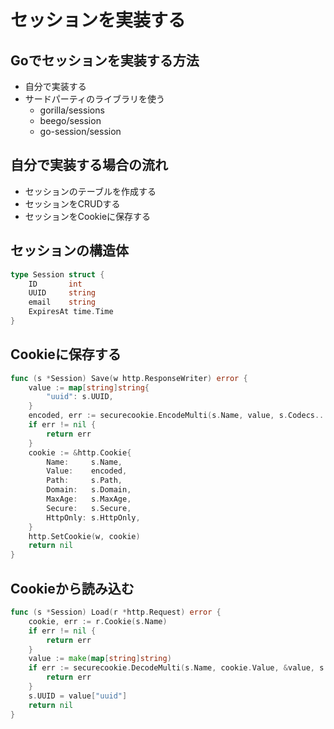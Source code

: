 # セッションを実装する

## Goでセッションを実装する方法
- 自分で実装する
- サードパーティのライブラリを使う
    - gorilla/sessions
    - beego/session
    - go-session/session

## 自分で実装する場合の流れ
- セッションのテーブルを作成する
- セッションをCRUDする
- セッションをCookieに保存する

## セッションの構造体
```go
type Session struct {
    ID       int
    UUID     string
    email    string
    ExpiresAt time.Time
}
```

## Cookieに保存する
```go
func (s *Session) Save(w http.ResponseWriter) error {
    value := map[string]string{
        "uuid": s.UUID,
    }
    encoded, err := securecookie.EncodeMulti(s.Name, value, s.Codecs...)
    if err != nil {
        return err
    }
    cookie := &http.Cookie{
        Name:     s.Name,
        Value:    encoded,
        Path:     s.Path,
        Domain:   s.Domain,
        MaxAge:   s.MaxAge,
        Secure:   s.Secure,
        HttpOnly: s.HttpOnly,
    }
    http.SetCookie(w, cookie)
    return nil
}
```

## Cookieから読み込む
```go
func (s *Session) Load(r *http.Request) error {
    cookie, err := r.Cookie(s.Name)
    if err != nil {
        return err
    }
    value := make(map[string]string)
    if err := securecookie.DecodeMulti(s.Name, cookie.Value, &value, s.Codecs...); err != nil {
        return err
    }
    s.UUID = value["uuid"]
    return nil
}
```